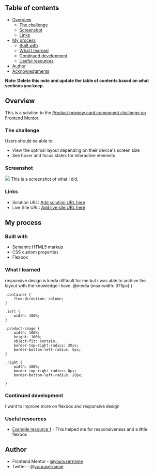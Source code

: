 
## Table of contents

- [Overview](#overview)
  - [The challenge](#the-challenge)
  - [Screenshot](#screenshot)
  - [Links](#links)
- [My process](#my-process)
  - [Built with](#built-with)
  - [What I learned](#what-i-learned)
  - [Continued development](#continued-development)
  - [Useful resources](#useful-resources)
- [Author](#author)
- [Acknowledgments](#acknowledgments)

**Note: Delete this note and update the table of contents based on what sections you keep.**

## Overview
This is a solution to the [Product preview card component challenge on Frontend Mentor](https://www.frontendmentor.io/challenges/product-preview-card-component-GO7UmttRfa).
### The challenge

Users should be able to:

- View the optimal layout depending on their device's screen size
- See hover and focus states for interactive elements

### Screenshot

![](./screenshot.jpg)
This is a screenshot of what i did.

### Links

- Solution URL: [Add solution URL here](https://your-solution-url.com)
- Live Site URL: [Add live site URL here](https://your-live-site-url.com)

## My process

### Built with

- Semantic HTML5 markup
- CSS custom properties
- Flexbox


### What I learned
responsive design is kinda difficult for me but i was able to archive the layout with the knowledge i have.
@media (max-width: 375px) {
 
    .container { 
        flex-direction: column; 
    }

    .left { 
        width: 100%; 
    }

    .product-image {
        width: 100%; 
        height: 100%;
        object-fit: contain;
        border-top-right-radius: 20px;
        border-bottom-left-radius: 0px;
    }

    .right { 
        width: 100%;
        border-top-right-radius: 0px;
        border-bottom-left-radius: 20px;

    }


### Continued development

I want to improve more on flexbox and responsive design



### Useful resources

- [Example resource 1](https://stackoverflow.com/) - This helped me for responsiveness and a little flexbox

## Author

- Frontend Mentor - [@yourusername](https://www.frontendmentor.io/profile/iceberg61)
- Twitter - [@yourusername](https://www.twitter.com/ayanakoji_kiyo)

